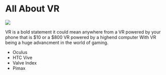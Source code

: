 # All About VR
<!DOCTYPE html>
<head>
<meta charset="utf-8">

<!-- Hello welcome to the inside of my webpage-->
  </head>
<img src="https://encrypted-tbn0.gstatic.com/images?q=tbn:ANd9GcQrnQxCrkbDPzwZ4OfnthiXDS9kZP_5A8_7sVh4rtTnBR9xPjW-Ow"/>
<p> VR is a bold statement it could mean anywhere from a VR powered by your phone that is $10 or a $800 VR powered by a highend computer  With VR being a huge advancment in the world of gaming. </p> 
<ul>
  <li>Oculus</li>
  <li>HTC Vive</li>
  <li>Valve Index</li>
  <li>Pimax</li>
  </ul>
